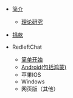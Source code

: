 * [简介](README.md)
  * [理论研究](theory.md)
* [捐款](donate.md)

* RedleftChat
  * [简单开始](rc/startup.md)
  * [Android(包括鸿蒙)](rc/android.md)
  * 苹果IOS
  * Windows
  * 网页版（其他）